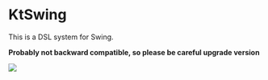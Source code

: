 # KtSwing

This is a DSL system for Swing.

**Probably not backward compatible, so please be careful upgrade version**

[![](https://jitpack.io/v/mslxl/KtSwing.svg)](https://jitpack.io/#mslxl/KtSwing)
